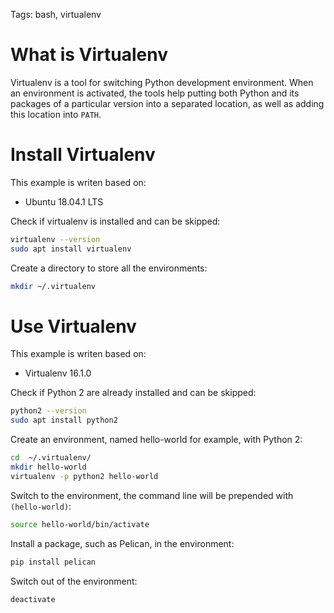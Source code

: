 Tags: bash, virtualenv

# What is Virtualenv

Virtualenv is a tool for switching Python development environment. When an environment is activated, the tools help putting both Python and its packages of a particular version into a separated location, as well as adding this location into `PATH`.

# Install Virtualenv

This example is writen based on:

- Ubuntu 18.04.1 LTS

Check if virtualenv is installed and can be skipped:

```bash
virtualenv --version
sudo apt install virtualenv
```

Create a directory to store all the environments:

```bash
mkdir ~/.virtualenv
```

# Use Virtualenv

This example is writen based on:

- Virtualenv 16.1.0

Check if Python 2 are already installed and can be skipped:

```bash
python2 --version
sudo apt install python2
```

Create an environment, named hello-world for example, with Python 2:

```bash
cd  ~/.virtualenv/
mkdir hello-world
virtualenv -p python2 hello-world
```

Switch to the environment, the command line will be prepended with `(hello-world)`:

```bash
source hello-world/bin/activate
```

Install a package, such as Pelican, in the environment:

```bash
pip install pelican
```

Switch out of the environment:

```bash
deactivate
```
